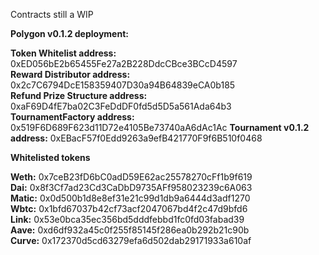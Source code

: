 Contracts still a WIP

**Polygon v0.1.2 deployment:**

**Token Whitelist address:** 	0xED056bE2b65455Fe27a2B228DdcCBce3BCcD4597  
**Reward Distributor address:** 	0x2c7C6794DcE158359407D30a94B64839eCA0b185  
**Refund Prize Structure address:** 0xaF69D4fE7ba02C3FeDdDF0fd5d5D5a561Ada64b3  
**TournamentFactory address:** 	0x519F6D689F623d11D72e4105Be73740aA6dAc1Ac
**Tournament v0.1.2 address:**	0xEBacF57f0Edd9263a9efB421770F9f6B510f0468  

**Whitelisted tokens**

**Weth:** 	0x7ceB23fD6bC0adD59E62ac25578270cFf1b9f619  
**Dai:** 	  0x8f3Cf7ad23Cd3CaDbD9735AFf958023239c6A063  
**Matic:**	0x0d500b1d8e8ef31e21c99d1db9a6444d3adf1270  
**Wbtc:**  	0x1bfd67037b42cf73acf2047067bd4f2c47d9bfd6  
**Link:** 	0x53e0bca35ec356bd5dddfebbd1fc0fd03fabad39  
**Aave:**	  0xd6df932a45c0f255f85145f286ea0b292b21c90b  
**Curve:**	0x172370d5cd63279efa6d502dab29171933a610af  
